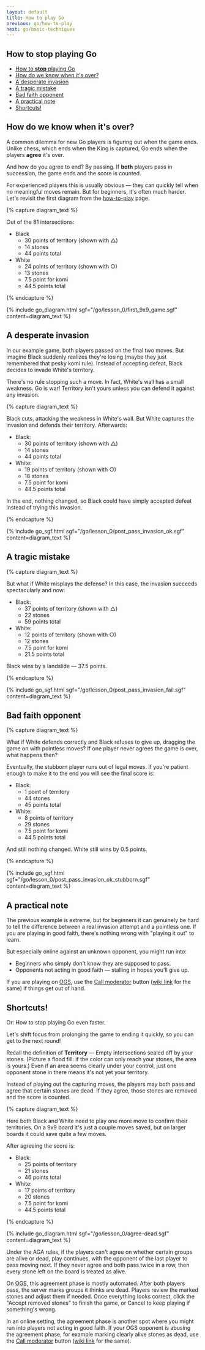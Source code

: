 ```yaml
---
layout: default
title: How to play Go
previous: go/how-to-play
next: go/basic-techniques
---
```


<script type="text/javascript" src="/assets/wgo.js/wgo.min.js"></script>
<script type="text/javascript" src="/assets/wgo.js/wgo.player.min.js"></script>
<link rel="stylesheet" type="text/css" href="/assets/wgo.js/wgo.player.css" />
<script type="text/javascript" src="/assets/wgo.js/tsumego.js"></script>
<link rel="stylesheet" type="text/css" href="/assets/wgo.js/tsumego.css">
<link rel="stylesheet" type="text/css" href="/assets/css/wgo-custom.css" />

## How to **stop** playing Go

- [How to **stop** playing Go](#how-to-stop-playing-go)
- [How do we know when it's over?](#how-do-we-know-when-its-over)
- [A desperate invasion](#a-desperate-invasion)
- [A tragic mistake](#a-tragic-mistake)
- [Bad faith opponent](#bad-faith-opponent)
- [A practical note](#a-practical-note)
- [Shortcuts!](#shortcuts)

## How do we know when it's over?

A common dilemma for new Go players is figuring out when the game ends. Unlike chess, which ends when the King is captured, Go ends when the players **agree** it's over.

And how do you agree to end? By passing. If **both** players pass in succession, the game ends and the score is counted.

For experienced players this is usually obvious &mdash; they can quickly tell when no meaningful moves remain. But for beginners, it's often much harder. Let's revisit the first diagram from the [how-to-play](how-to-play#example-counting-the-score) page.

{% capture diagram_text %}

Out of the 81 intersections:

- Black
    - 30 points of territory (shown with △)
    - 14 stones
    - 44 points total
- White
    - 24 points of territory (shown with ○)
    - 13 stones
    - 7.5 point for komi
    - 44.5 points total

{% endcapture %}

{% include go_diagram.html
   sgf="/go/lesson_0/first_9x9_game.sgf"
   content=diagram_text
%}

## A desperate invasion

In our example game, both players passed on the final two moves. But imagine Black suddenly realizes they're losing (maybe they just remembered that pesky komi rule). Instead of accepting defeat, Black decides to invade White's territory.

There's no rule stopping such a move. In fact, White's wall has a small weakness. Go is war! Territory isn't yours unless you can defend it against any invasion.

{% capture diagram_text %}

Black cuts, attacking the weakness in White's wall. But White captures the invasion and defends their territory. Afterwards:

- Black:
    - 30 points of territory (shown with △)
    - 14 stones
    - 44 points total
- White:
    - 19 points of territory (shown with ○)
    - 18 stones
    - 7.5 point for komi
    - 44.5 points total

In the end, nothing changed, so Black could have simply accepted defeat instead of trying this invasion.

{% endcapture %}

{% include go_sgf.html
   sgf="/go/lesson_0/post_pass_invasion_ok.sgf"
   content=diagram_text
%}

## A tragic mistake

{% capture diagram_text %}

But what if White misplays the defense? In this case, the invasion succeeds spectacularly and now:

- Black:
    - 37 points of territory (shown with △)
    - 22 stones
    - 59 points total
- White:
    - 12 points of territory (shown with ○)
    - 12 stones
    - 7.5 point for komi
    - 21.5 points total

Black wins by a landslide &mdash; 37.5 points.

{% endcapture %}

{% include go_sgf.html
   sgf="/go/lesson_0/post_pass_invasion_fail.sgf"
   content=diagram_text
%}

## Bad faith opponent

{% capture diagram_text %}

What if White defends correctly and Black refuses to give up, dragging the game on with pointless moves? If one player never agrees the game is over, what happens then?

Eventually, the stubborn player runs out of legal moves. If you're patient enough to make it to the end you will see the final score is:

- Black:
    - 1 point of territory
    - 44 stones
    - 45 points total
- White:
    - 8 points of territory
    - 29 stones
    - 7.5 point for komi
    - 44.5 points total

And still nothing changed. White still wins by 0.5 points.

{% endcapture %}

{% include go_sgf.html
   sgf="/go/lesson_0/post_pass_invasion_ok_stubborn.sgf"
   content=diagram_text
%}

## A practical note

The previous example is extreme, but for beginners it can genuinely be hard to tell the difference between a real invasion attempt and a pointless one. If you are playing in good faith, there's nothing wrong with "playing it out" to learn.

But especially online against an unknown opponent, you might run into:

- Beginners who simply don't know they are supposed to pass.
- Opponents not acting in good faith &mdash; stalling in hopes you'll give up.

If you are playing on [OGS](https://online-go.com), use the [Call moderator](https://forums.online-go.com/t/reporting-a-guide-to-making-good-use-of-the-call-moderator-and-report-functions/36381) button ([wiki link](https://github.com/online-go/online-go.com/wiki/Chatting-&-Getting-Involved-in-the-Community#contacting-a-moderator) for the same) if things get out of hand.

## Shortcuts!

Or: How to stop playing Go even faster.

Let's shift focus from prolonging the game to ending it quickly, so you can get to the next round!

Recall the definition of **Territory** — Empty intersections sealed off by your stones. (Picture a flood fill: if the color can only reach your stones, the area is yours.) Even if an area seems clearly under your control, just one opponent stone in there means it's not yet your territory.

Instead of playing out the capturing moves, the players may both pass and agree that certain stones are dead. If they agree, those stones are removed and the score is counted.

{% capture diagram_text %}

Here both Black and White need to play one more move to confirm their territories. On a 9x9 board it's just a couple moves saved, but on larger boards it could save quite a few moves.

After agreeing the score is:

- Black:
    - 25 points of territory
    - 21 stones
    - 46 points total
- White:
    - 17 points of territory
    - 20 stones
    - 7.5 point for komi
    - 44.5 points total

{% endcapture %}

{% include go_diagram.html
   sgf="/go/lesson_0/agree-dead.sgf"
   content=diagram_text
%}

Under the AGA rules, if the players can't agree on whether certain groups are alive or dead, play continues, with the opponent of the last player to pass moving next. If they never agree and both pass twice in a row, then every stone left on the board is treated as alive.

On [OGS](https://online-go.com), this agreement phase is mostly automated. After both players pass, the server marks groups it thinks are dead. Players review the marked stones and adjust them if needed. Once everything looks correct, click the "Accept removed stones" to finish the game, or Cancel to keep playing if something's wrong.

In an online setting, the agreement phase is another spot where you might run into players not acting in good faith. If your OGS opponent is abusing the agreement phase, for example marking clearly alive stones as dead, use the [Call moderator](https://forums.online-go.com/t/reporting-a-guide-to-making-good-use-of-the-call-moderator-and-report-functions/36381) button ([wiki link](https://github.com/online-go/online-go.com/wiki/Chatting-&-Getting-Involved-in-the-Community#contacting-a-moderator) for the same).

